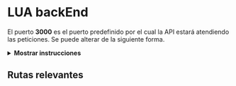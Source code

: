 # LUA backEnd
El puerto **3000** es el puerto predefinido por el cual la API estará atendiendo las peticiones.
Se puede alterar de la siguiente forma.
<details><summary><b>Mostrar instrucciones</b></summary>
1. Ubicar el archivo [index](/index.js).

2. Alterar el puerto en la siguiente linea de codigo.

```
express.listen(3000, () => console.log('Running express'));

```
</details>

## Rutas relevantes
